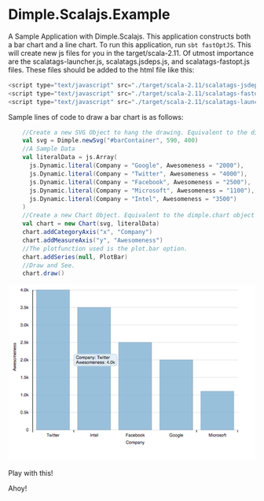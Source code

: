 # Dimple.Scalajs.Example
A Sample Application with Dimple.Scalajs. This application constructs both a bar chart and a line chart.
To run this application, run `sbt fastOptJS`. This will create new js files for you in the target/scala-2.11. Of utmost importance are the scalatags-launcher.js, scalatags.jsdeps.js, and scalatags-fastopt.js files. 
These files should be added to the html file like this:
```javascript
<script type="text/javascript" src="./target/scala-2.11/scalatags-jsdeps.js"></script>
<script type="text/javascript" src="./target/scala-2.11/scalatags-fastopt.js"></script>
<script type="text/javascript" src="./target/scala-2.11/scalatags-launcher.js"></script>
```
Sample lines of code to draw a bar chart is as follows:
```scala
    //Create a new SVG Object to hang the drawing. Equivalent to the dimple.newsvg function
    val svg = Dimple.newSvg("#barContainer", 590, 400) 
    //A Sample Data
    val literalData = js.Array(
      js.Dynamic.literal(Company = "Google", Awesomeness = "2000"),
      js.Dynamic.literal(Company = "Twitter", Awesomeness = "4000"),
      js.Dynamic.literal(Company = "Facebook", Awesomeness = "2500"),
      js.Dynamic.literal(Company = "Microsoft", Awesomeness = "1100"),
      js.Dynamic.literal(Company = "Intel", Awesomeness = "3500")
    )
    //Create a new Chart Object. Equivalent to the dimple.chart object
    val chart = new Chart(svg, literalData)
    chart.addCategoryAxis("x", "Company")
    chart.addMeasureAxis("y", "Awesomeness")
    //The plotfunction used is the plot.bar option.
    chart.addSeries(null, PlotBar)
    //Draw and See.
    chart.draw()
  ```
  
![Alt text](/Dimple.Scalajs.Example/Dimple.Scalajs.ExampleBar.scrnSht.png?raw=true "Optional Title")

    
Play with this!

Ahoy!

